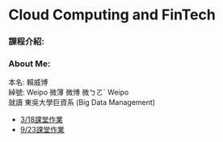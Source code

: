 # Cloud Computing and FinTech
<h3>課程介紹:</h3>

<h3>About Me:</h3>

本名: 賴威博 <br>
綽號: Weipo 微薄 微博 微ㄅㄛˊ Weipo <br>
就讀 東吳大學巨資系 (Big Data Management) <br>

<ul>
	<li>
		<a href="homework/0318_HW.md">3/18課堂作業</a>
	</li>
	<li>
		<a href="20190923/index.html">9/23課堂作業</a>
	</li>
</ul>  
